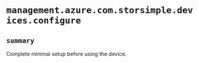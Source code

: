 # `management.azure.com.storsimple.devices.configure`

## `summary`
Complete minimal setup before using the device.


